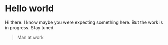 # Hello world

Hi there. I know maybe you were expecting something here. But the work is in progress. Stay tuned.

> Man at work